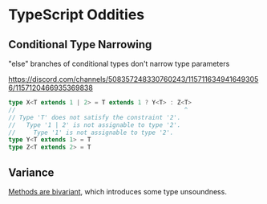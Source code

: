 # TypeScript Oddities

## Conditional Type Narrowing

"else" branches of conditional types don't narrow type parameters

https://discord.com/channels/508357248330760243/1157116349416493056/1157120466935369838

```ts
type X<T extends 1 | 2> = T extends 1 ? Y<T> : Z<T>
//                                               ^
// Type 'T' does not satisfy the constraint '2'.
//   Type '1 | 2' is not assignable to type '2'.
//     Type '1' is not assignable to type '2'.
type Y<T extends 1> = T
type Z<T extends 2> = T
```

## Variance

[Methods are bivariant](https://www.typescriptlang.org/docs/handbook/release-notes/typescript-2-6.html#strict-function-types), which introduces some type unsoundness.
